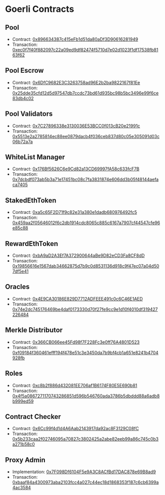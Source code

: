 # Goerli Contracts

## Pool

- Contract: [0x896634387c415eFb1d51da80aDf3D90616281949](https://goerli.etherscan.io/address/0x896634387c415eFb1d51da80aDf3D90616281949)
- Transaction: [0xec0f7f40f882097c22a09ed9df82474f5710d7e02d1023f1df17538fb8163f62](https://goerli.etherscan.io/tx/0xec0f7f40f882097c22a09ed9df82474f5710d7e02d1023f1df17538fb8163f62)

## Pool Escrow

- Contract: [0x6DfC9682E3C3263758ad96E2b2ba9822167f81Ee](https://goerli.etherscan.io/address/0x6DfC9682E3C3263758ad96E2b2ba9822167f81Ee)
- Transaction: [0x25dde35cfd12d5d97547db7ccdc73bd61d935bc98b5bc3496e99f6ce83db4c02](https://goerli.etherscan.io/tx/0x25dde35cfd12d5d97547db7ccdc73bd61d935bc98b5bc3496e99f6ce83db4c02)

## Pool Validators

- Contract: [0x7C27896338e3130036E53BCC0f013cB20e21991c](https://goerli.etherscan.io/address/0x7C27896338e3130036E53BCC0f013cB20e21991c)
- Transaction: [0x5513e2a2785814ec88ee0879dacb4f036ceb837d80c05e305091d03c06b72a7a](https://goerli.etherscan.io/tx/0x5513e2a2785814ec88ee0879dacb4f036ceb837d80c05e305091d03c06b72a7a)

## WhiteList Manager

- Contract: [0x176Bf5626C6e9Cd82a13CD69997fA58c633fcF7B](https://goerli.etherscan.io/address/0x176Bf5626C6e9Cd82a13CD69997fA58c633fcF7B)
- Transaction: [0x7dcbdf073ab5b3a71e17451bc08c7fa3831874e606dd3b05f48144aefaca7405](https://goerli.etherscan.io/tx/0x7dcbdf073ab5b3a71e17451bc08c7fa3831874e606dd3b05f48144aefaca7405)

## StakedEthToken

- Contract: [0xa5c65F2D71f9c82e31a380e1dadb680976492fc5](https://goerli.etherscan.io/address/0xa5c65F2D71f9c82e31a380e1dadb680976492fc5)
- Transaction: [0x459aa2f05646012f6c2db1914cdc8065c885c6167a7907cf44547cfe96e85c88](https://goerli.etherscan.io/tx/0x459aa2f05646012f6c2db1914cdc8065c885c6167a7907cf44547cfe96e85c88)

## RewardEthToken

- Contract: [0xbA9aD2A3Ef7A372900644aBe9D82eCD3Fa8CF8dD](https://goerli.etherscan.io/address/0xbA9aD2A3Ef7A372900644aBe9D82eCD3Fa8CF8dD)
- Transaction: [0x19856616e1567dab34662875d7b9c0d8531136d918c9f47ec07a04d507df5e41](https://goerli.etherscan.io/tx/0x19856616e1567dab34662875d7b9c0d8531136d918c9f47ec07a04d507df5e41)

## Oracles

- Contract: [0x4E9CA30186E829D7712ADFEEE491c0c6C46E1AED](https://goerli.etherscan.io/address/0x4E9CA30186E829D7712ADFEEE491c0c6C46E1AED)
- Transaction: [0x74e2dc745176469be4daf0173330d70f27fe9cc9e1d10f4010df319427226484](https://goerli.etherscan.io/tx/0x74e2dc745176469be4daf0173330d70f27fe9cc9e1d10f4010df319427226484)

## Merkle Distributor

- Contract: [0x366CB066ee45Fd98f7F228Fc3e0ff76A4801D523](https://goerli.etherscan.io/address/0x366CB066ee45Fd98f7F228Fc3e0ff76A4801D523)
- Transaction: [0xf09184f360461efff194f478e51c3e3450da7b9bf4cb1a651e8241b4704928fb](https://goerli.etherscan.io/tx/0xf09184f360461efff194f478e51c3e3450da7b9bf4cb1a651e8241b4704928fb)

## Roles

- Contract: [0xc8b2f886d432081EE706af1B6174F80E5E690b81](https://goerli.etherscan.io/address/0xc8b2f886d432081EE706af1B6174F80E5E690b81)
- Transaction: [0x4f5a0867271170743286851d596b546760ada3786b5dbddd88a6adb8b999ed59](https://goerli.etherscan.io/tx/0x4f5a0867271170743286851d596b546760ada3786b5dbddd88a6adb8b999ed59)

## Contract Checker

- Contract: [0x6Cc99f4d1d4A6Aab2143917da92ac8F3129C08fC](https://goerli.etherscan.io/address/0x6Cc99f4d1d4A6Aab2143917da92ac8F3129C08fC)
- Transaction: [0x5b233caa2f02746095a70827c3802425a2abe82eeb99a86c745c0b3a271b58c0](https://goerli.etherscan.io/tx/0x5b233caa2f02746095a70827c3802425a2abe82eeb99a86c745c0b3a271b58c0)

## Proxy Admin

- Implementation: [0x7F098Df6104F5e9A3C8ACfBd17DAC878e69B8ad9](https://goerli.etherscan.io/address/0x7F098Df6104F5e9A3C8ACfBd17DAC878e69B8ad9)
- Transaction: [0xbaaf84a4300973aba2103fcc4a027c44ec18d1868353f187c6cb6399a4ac3584](https://goerli.etherscan.io/tx/0xbaaf84a4300973aba2103fcc4a027c44ec18d1868353f187c6cb6399a4ac3584)
